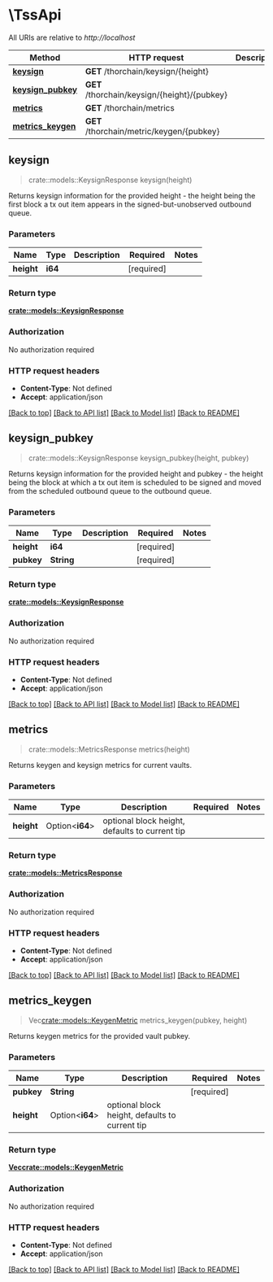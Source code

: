 # \TssApi

All URIs are relative to *http://localhost*

Method | HTTP request | Description
------------- | ------------- | -------------
[**keysign**](TssApi.md#keysign) | **GET** /thorchain/keysign/{height} | 
[**keysign_pubkey**](TssApi.md#keysign_pubkey) | **GET** /thorchain/keysign/{height}/{pubkey} | 
[**metrics**](TssApi.md#metrics) | **GET** /thorchain/metrics | 
[**metrics_keygen**](TssApi.md#metrics_keygen) | **GET** /thorchain/metric/keygen/{pubkey} | 



## keysign

> crate::models::KeysignResponse keysign(height)


Returns keysign information for the provided height - the height being the first block a tx out item appears in the signed-but-unobserved outbound queue.

### Parameters


Name | Type | Description  | Required | Notes
------------- | ------------- | ------------- | ------------- | -------------
**height** | **i64** |  | [required] |

### Return type

[**crate::models::KeysignResponse**](KeysignResponse.md)

### Authorization

No authorization required

### HTTP request headers

- **Content-Type**: Not defined
- **Accept**: application/json

[[Back to top]](#) [[Back to API list]](../README.md#documentation-for-api-endpoints) [[Back to Model list]](../README.md#documentation-for-models) [[Back to README]](../README.md)


## keysign_pubkey

> crate::models::KeysignResponse keysign_pubkey(height, pubkey)


Returns keysign information for the provided height and pubkey - the height being the block at which a tx out item is scheduled to be signed and moved from the scheduled outbound queue to the outbound queue.

### Parameters


Name | Type | Description  | Required | Notes
------------- | ------------- | ------------- | ------------- | -------------
**height** | **i64** |  | [required] |
**pubkey** | **String** |  | [required] |

### Return type

[**crate::models::KeysignResponse**](KeysignResponse.md)

### Authorization

No authorization required

### HTTP request headers

- **Content-Type**: Not defined
- **Accept**: application/json

[[Back to top]](#) [[Back to API list]](../README.md#documentation-for-api-endpoints) [[Back to Model list]](../README.md#documentation-for-models) [[Back to README]](../README.md)


## metrics

> crate::models::MetricsResponse metrics(height)


Returns keygen and keysign metrics for current vaults.

### Parameters


Name | Type | Description  | Required | Notes
------------- | ------------- | ------------- | ------------- | -------------
**height** | Option<**i64**> | optional block height, defaults to current tip |  |

### Return type

[**crate::models::MetricsResponse**](MetricsResponse.md)

### Authorization

No authorization required

### HTTP request headers

- **Content-Type**: Not defined
- **Accept**: application/json

[[Back to top]](#) [[Back to API list]](../README.md#documentation-for-api-endpoints) [[Back to Model list]](../README.md#documentation-for-models) [[Back to README]](../README.md)


## metrics_keygen

> Vec<crate::models::KeygenMetric> metrics_keygen(pubkey, height)


Returns keygen metrics for the provided vault pubkey.

### Parameters


Name | Type | Description  | Required | Notes
------------- | ------------- | ------------- | ------------- | -------------
**pubkey** | **String** |  | [required] |
**height** | Option<**i64**> | optional block height, defaults to current tip |  |

### Return type

[**Vec<crate::models::KeygenMetric>**](KeygenMetric.md)

### Authorization

No authorization required

### HTTP request headers

- **Content-Type**: Not defined
- **Accept**: application/json

[[Back to top]](#) [[Back to API list]](../README.md#documentation-for-api-endpoints) [[Back to Model list]](../README.md#documentation-for-models) [[Back to README]](../README.md)

